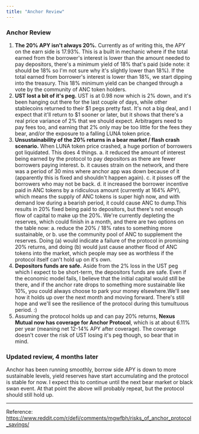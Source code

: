 ```yaml
---
title: "Anchor Review"
---
```



### Anchor Review
1.  **The 20% APY isn't always 20%.** Currently as of writing this, the APY on the earn side is 17.93%. This is a built in mechanic where if the total earned from the borrower's interest is lower than the amount needed to pay depositors, there's a minimum yield of 18% that's paid (side note: it should be 18% so I'm not sure why it's slightly lower than 18%). If the total earned from borrower's interest is lower than 18%, we start dipping into the treasury. This 18% minimum yield can be changed through a vote by the community of ANC token holders.
2.  **UST lost a bit of it's peg.** UST is at 0.98 now which is 2% down, and it's been hanging out there for the last couple of days, while other stablecoins returned to their $1 pegs pretty fast. It's not a big deal, and I expect that it'll return to $1 sooner or later, but it shows that there's a real price variance of 2% that we should expect. Arbitragers need to pay fees too, and earning that 2% only may be too little for the fees they bear, and/or the exposure to a falling LUNA token price.
3.  **Unsustainability of the 20% returns in a bear market / flash crash scenario.** When LUNA token price crashed, a huge portion of borrowers got liquidated. This does 4 things. a. it reduced the amount of interest being earned by the protocol to pay depositors as there are fewer borrowers paying interest. b. it causes strain on the network, and there was a period of 30 mins where anchor app was down because of it (apparently this is fixed and shouldn't happen again). c. it pisses off the borrowers who may not be back. d. it increased the borrower incentive paid in ANC tokens by a ridiculous amount (currently at 164% APY), which means the supply of ANC tokens is super high now, and with demand low during a bearish period, it could cause ANC to dump.This results in 20% fixed being paid to depositors, but there's not enough flow of capital to make up the 20%. We're currently depleting the reserves, which could finish in a month, and there are two options on the table now: a. reduce the 20% / 18% rates to something more sustainable, or b. use the community pool of ANC to supplement the reserves. Doing (a) would indicate a failure of the protocol in promising 20% returns, and doing (b) would just cause another flood of ANC tokens into the market, which people may see as worthless if the protocol itself can't hold up on it's own.
4.  **Depositors funds are safe.** Aside from the 2% loss in the UST peg which I expect to be short-term, the depositors funds are safe. Even if the economic model fails, I believe that the initial capital would still be there, and if the anchor rate drops to something more sustainable like 10%, you could always choose to park your money elsewhere.We'll see how it holds up over the next month and moving forward. There's still hope and we'll see the resilience of the protocol during this tumultuous period. :)
5.  Assuming the protocol holds up and can pay 20% returns, **Nexus Mutual now has coverage for Anchor Protocol**, which is at about 6.11% per year (meaning net 12-14% APY after coverage). The coverage doesn't cover the risk of UST losing it's peg though, so bear that in mind.


### Updated review, 4 months later
Anchor has been running smoothly, borrow side APY is down to more sustainable levels, yield reserves have start accumulating and the protocol is stable for now. I expect this to continue until the next bear market or black swan event. At that point the above will probably repeat, but the protocol should still hold up.


----

Reference: https://www.reddit.com/r/defi/comments/mgwfbh/risks_of_anchor_protocol_savings/